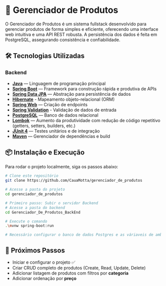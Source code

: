 # 🧾 Gerenciador de Produtos

O Gerenciador de Produtos é um sistema fullstack desenvolvido para gerenciar produtos de forma simples e eficiente, oferecendo uma interface web intuitiva e uma API REST robusta.
A persistência dos dados é feita em PostgreSQL, assegurando consistência e confiabilidade.

## 🛠️ Tecnologias Utilizadas

### Backend

- [**Java**](https://www.java.com/) — Linguagem de programação principal
- [**Spring Boot**](https://spring.io/projects/spring-boot) — Framework para construção rápida e produtiva de APIs
- [**Spring Data JPA**](https://spring.io/projects/spring-data-jpa) — Abstração para persistência de dados
- [**Hibernate**](https://hibernate.org/) - Mapeamento objeto-relacional (ORM)
- [**Spring Web**](https://docs.spring.io/spring-framework/reference/web.html) — Criação de endpoints
- [**Spring Validation**](https://docs.spring.io/spring-framework/reference/core/validation.html) - Validação de dados de entrada
- [**PostgreSQL**](https://www.postgresql.org/) — Banco de dados relacional
- [**Lombok**](https://projectlombok.org/) — Aumento da produtividade com redução de código repetitivo (getters, setters, builders, etc.)
- [**JUnit 4**](https://junit.org/junit5/) — Testes unitários e de integração
- [**Maven**](https://maven.apache.org/) — Gerenciador de dependências e build

## 📦 Instalação e Execução

Para rodar o projeto localmente, siga os passos abaixo:

```sh
# Clone este repositório
git clone https://github.com/CauaMotta/gerenciador_de_produtos

# Acesse a pasta do projeto
cd gerenciador_de_produtos

# Primeiro passo: Subir o servidor Backend
# Acesse a pasta do backend
cd Gerenciador_De_Produtos_BackEnd

# Execute o comando
.\mvnw spring-boot:run

# Necessário configurar o banco de dados Postgres e as váriaveis de ambiente
```

## 🚧 Próximos Passos

- Iniciar e configurar o projeto ✅
- Criar CRUD completo de produtos (Create, Read, Update, Delete)
- Adicionar listagem de produtos com filtros por **categoria**
- Adicionar ordenação por **preço**
